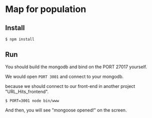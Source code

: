 # Map for population 

## Install

```console
$ npm install
```

## Run

You should build the mongodb and bind on the PORT 27017 yourself.

We would open `PORT 3001` and connect to your mongodb.

because we should connect to our front-end in another project "URL_Hits_frontend".

```console
$ PORT=3001 node bin/www
```

And then, you will see "mongoose opened!" on the screen.
